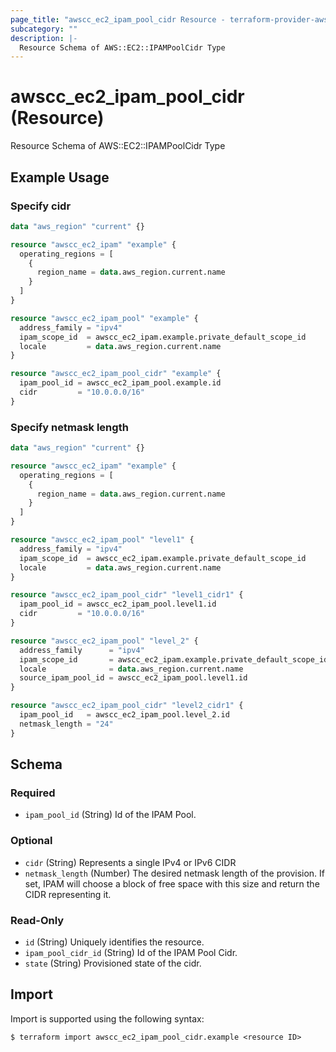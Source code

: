 ```yaml
---
page_title: "awscc_ec2_ipam_pool_cidr Resource - terraform-provider-awscc"
subcategory: ""
description: |-
  Resource Schema of AWS::EC2::IPAMPoolCidr Type
---
```


# awscc_ec2_ipam_pool_cidr (Resource)

Resource Schema of AWS::EC2::IPAMPoolCidr Type

## Example Usage

### Specify cidr

```terraform
data "aws_region" "current" {}

resource "awscc_ec2_ipam" "example" {
  operating_regions = [
    {
      region_name = data.aws_region.current.name
    }
  ]
}

resource "awscc_ec2_ipam_pool" "example" {
  address_family = "ipv4"
  ipam_scope_id  = awscc_ec2_ipam.example.private_default_scope_id
  locale         = data.aws_region.current.name
}

resource "awscc_ec2_ipam_pool_cidr" "example" {
  ipam_pool_id = awscc_ec2_ipam_pool.example.id
  cidr         = "10.0.0.0/16"
}
```

### Specify netmask length

```terraform
data "aws_region" "current" {}

resource "awscc_ec2_ipam" "example" {
  operating_regions = [
    {
      region_name = data.aws_region.current.name
    }
  ]
}

resource "awscc_ec2_ipam_pool" "level1" {
  address_family = "ipv4"
  ipam_scope_id  = awscc_ec2_ipam.example.private_default_scope_id
  locale         = data.aws_region.current.name
}

resource "awscc_ec2_ipam_pool_cidr" "level1_cidr1" {
  ipam_pool_id = awscc_ec2_ipam_pool.level1.id
  cidr         = "10.0.0.0/16"
}

resource "awscc_ec2_ipam_pool" "level_2" {
  address_family      = "ipv4"
  ipam_scope_id       = awscc_ec2_ipam.example.private_default_scope_id
  locale              = data.aws_region.current.name
  source_ipam_pool_id = awscc_ec2_ipam_pool.level1.id
}

resource "awscc_ec2_ipam_pool_cidr" "level2_cidr1" {
  ipam_pool_id   = awscc_ec2_ipam_pool.level_2.id
  netmask_length = "24"
}
```

<!-- schema generated by tfplugindocs -->
## Schema

### Required

- `ipam_pool_id` (String) Id of the IPAM Pool.

### Optional

- `cidr` (String) Represents a single IPv4 or IPv6 CIDR
- `netmask_length` (Number) The desired netmask length of the provision. If set, IPAM will choose a block of free space with this size and return the CIDR representing it.

### Read-Only

- `id` (String) Uniquely identifies the resource.
- `ipam_pool_cidr_id` (String) Id of the IPAM Pool Cidr.
- `state` (String) Provisioned state of the cidr.

## Import

Import is supported using the following syntax:

```shell
$ terraform import awscc_ec2_ipam_pool_cidr.example <resource ID>
```